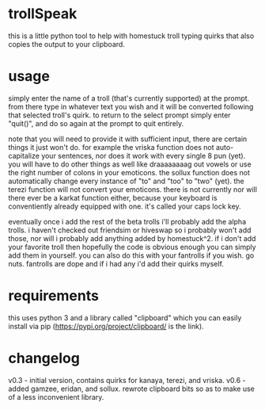 # trollSpeak
this is a little python tool to help with homestuck troll typing quirks that also copies the output to your clipboard.

# usage
simply enter the name of a troll (that's currently supported) at the prompt. from there type in whatever text you wish and it will be converted following that selected troll's quirk. to return to the select prompt simply enter "quit()", and do so again at the prompt to quit entirely. 

note that you will need to provide it with sufficient input, there are certain things it just won't do. for example the vriska function does not auto-capitalize your sentences, nor does it work with every single 8 pun (yet). you will have to do other things as well like draaaaaaaag out vowels or use the right number of colons in your emoticons. the sollux function does not automatically change every instance of "to" and "too" to "two" (yet). the terezi function will not convert your emoticons. there is not currently nor will there ever be a karkat function either, because your keyboard is conventiently already equipped with one. it's called your caps lock key. 

eventually once i add the rest of the beta trolls i'll probably add the alpha trolls. i haven't checked out friendsim or hiveswap so i probably won't add those, nor will i probably add anything added by homestuck^2. if i don't add your favorite troll then hopefully the code is obvious enough you can simply add them in yourself. you can also do this with your fantrolls if you wish. go nuts. fantrolls are dope and if i had any i'd add their quirks myself.

# requirements
this uses python 3 and a library called "clipboard" which you can easily install via pip (https://pypi.org/project/clipboard/ is the link).

# changelog
v0.3 - initial version, contains quirks for kanaya, terezi, and vriska.
v0.6 - added gamzee, eridan, and sollux. rewrote clipboard bits so as to make use of a less inconvenient library. 
